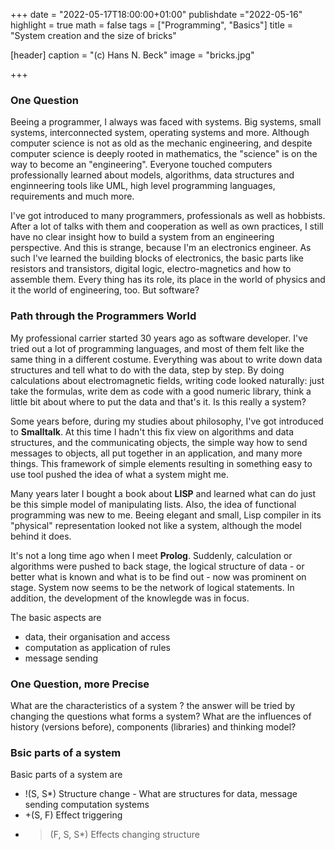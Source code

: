 +++
date = "2022-05-17T18:00:00+01:00"
publishdate ="2022-05-16"
highlight = true
math = false
tags = ["Programming", "Basics"]
title = "System creation and the size of bricks"

[header]
  caption = "(c) Hans N. Beck"
  image = "bricks.jpg"


+++

### One Question

Beeing a programmer, I always was faced with systems. Big systems, small systems, interconnected system, operating systems and more. Although computer science is not as old as the mechanic engineering, and despite computer science is deeply rooted in mathematics, the "science" is on the way to become an "engineering". Everyone touched computers professionally learned about models, algorithms, data structures and enginneering tools like UML, high level programming languages, requirements and much more. 

I've got introduced to many programmers, professionals as well as hobbists. After a lot of talks with them and cooperation as well as own practices, I still have no clear insight how to build a system from an engineering perspective. And this is strange, because I'm an electronics engineer. As such I've learned the building blocks of electronics, the basic parts like resistors and transistors, digital logic, electro-magnetics and how to assemble them. Every thing has its role, its place in the world of physics and it the world of engineering, too. But software?

### Path through the Programmers World

My professional carrier started 30 years ago as software developer. I've tried out a lot of programming languages, and most of them felt like the same thing in a different costume. Everything was about to write down data structures and tell what to do with the data, step by step. By doing calculations about electromagnetic fields, writing code looked naturally: just take the formulas, write dem as code with a good numeric library, think a little bit about where to put the data and that's it. Is this really a system?

Some years before, during my studies about philosophy,  I've got introduced to **Smalltalk**. At this time I hadn't this fix view on algorithms and data structures, and the communicating objects, the simple way how to send messages to objects, all put together in an application,  and many more things. This framework of simple elements resulting in something easy to use tool pushed the idea of what a system might me. 

Many years later I bought a book about **LISP** and learned what can do just be this simple model of manipulating lists. Also, the idea of functional programming was new to me. Beeing elegant and small, Lisp compiler in its "physical" representation looked not like a system, although the model behind it does. 

It's not a long time ago when I meet **Prolog**. Suddenly, calculation or algorithms were pushed to back stage, the logical structure of data - or better what is known and what is to be find out - now was prominent on stage. System now seems to be the network of logical statements. In addition, the development of the knowlegde was in focus. 

The basic aspects are 

-  data, their organisation and access
-  computation as application of rules 
-  message sending

### One Question, more Precise

What are the characteristics of a system ? the answer will be tried by changing the questions what forms a system? What are the influences of history (versions before), components (libraries) and thinking model?

### Bsic parts of a system

Basic parts of a system are 
-  !(S, S\*) Structure change - What are structures for data, message sending computation systems
- +(S, F) Effect triggering
+ >(F, S, S\*) Effects changing structure











 